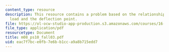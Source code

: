 ```yaml
---
content_type: resource
description: This resource contains a problem based on the relationship between applied
  load and the deflection point.
file: https://ol-ocw-studio-app-production.s3.amazonaws.com/courses/16-01-unified-engineering-i-ii-iii-iv-fall-2005-spring-2006/eac7f7bce0fb7e6bb1cca9a8b715edd7_m08_ps10_fall03.pdf
file_type: application/pdf
resourcetype: Document
title: m08_ps10_fall03.pdf
uid: eac7f7bc-e0fb-7e6b-b1cc-a9a8b715edd7
---
```


